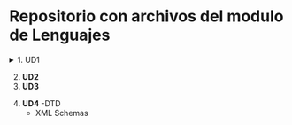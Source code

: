 # Repositorio con archivos del modulo de Lenguajes
<details>

<summary>1. UD1 </summary>
- HTML
* XML
* JSON
</details>

>
2. **UD2**
3. **UD3**
>
4. **UD4**
      -DTD
      - XML Schemas
